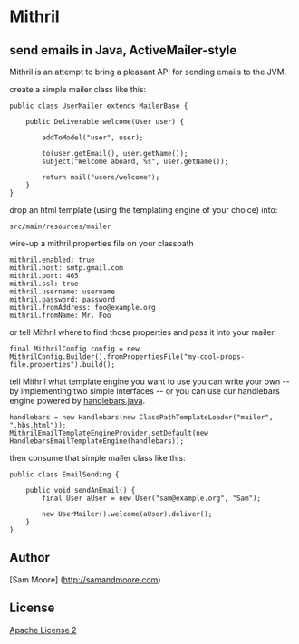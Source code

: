 Mithril
=======
## send emails in Java, ActiveMailer-style

Mithril is an attempt to bring a pleasant API for sending emails to the JVM.

create a simple mailer class like this:
```
public class UserMailer extends MailerBase {

    public Deliverable welcome(User user) {

        addToModel("user", user);

        to(user.getEmail(), user.getName());
        subject("Welcome aboard, %s", user.getName());

        return mail("users/welcome");
    }
}
```

drop an html template (using the templating engine of your choice) into:
```
src/main/resources/mailer
```

wire-up a mithril.properties file on your classpath
```
mithril.enabled: true
mithril.host: smtp.gmail.com
mithril.port: 465
mithril.ssl: true
mithril.username: username
mithril.password: password
mithril.fromAddress: foo@example.org
mithril.fromName: Mr. Foo
```
or tell Mithril where to find those properties and pass it into your mailer
```
final MithrilConfig config = new MithrilConfig.Builder().fromPropertiesFile("my-cool-props-file.properties").build();
```

tell Mithril what template engine you want to use
you can write your own -- by implementing two simple interfaces -- or you can use our handlebars engine powered by [handlebars.java](https://github.com/jknack/handlebars.java).
```
handlebars = new Handlebars(new ClassPathTemplateLoader("mailer", ".hbs.html"));
MithrilEmailTemplateEngineProvider.setDefault(new HandlebarsEmailTemplateEngine(handlebars));
```

then consume that simple mailer class like this:
```
public class EmailSending {

    public void sendAnEmail() {
        final User aUser = new User("sam@example.org", "Sam");

        new UserMailer().welcome(aUser).deliver();
    }
}
```

## Author
 [Sam Moore] (http://samandmoore.com)

## License
[Apache License 2](http://www.apache.org/licenses/LICENSE-2.0.html)
